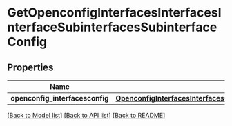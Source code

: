 # GetOpenconfigInterfacesInterfacesInterfaceSubinterfacesSubinterfaceConfig

## Properties
Name | Type | Description | Notes
------------ | ------------- | ------------- | -------------
**openconfig_interfacesconfig** | [**OpenconfigInterfacesInterfacesOpenconfiginterfacesinterfacesSubinterfacesConfig**](OpenconfigInterfacesInterfacesOpenconfiginterfacesinterfacesSubinterfacesConfig.md) |  | [optional] 

[[Back to Model list]](../README.md#documentation-for-models) [[Back to API list]](../README.md#documentation-for-api-endpoints) [[Back to README]](../README.md)


